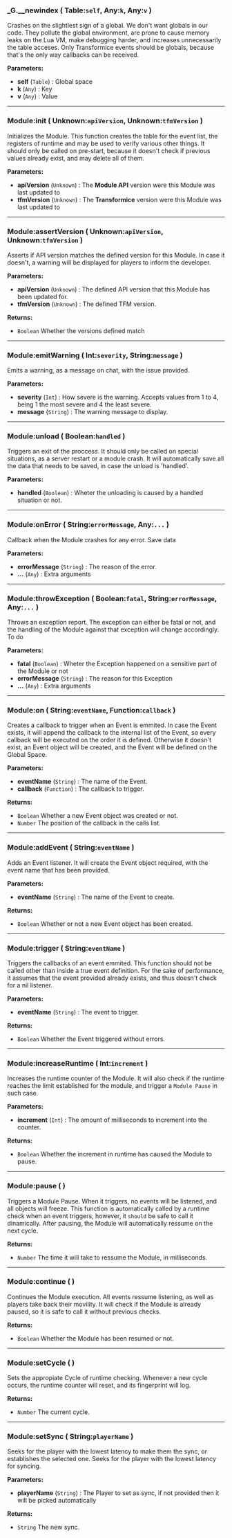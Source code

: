 ### **_G.__newindex** ( Table:`self`, Any:`k`, Any:`v` )
Crashes on the slightlest sign of a global. We don't want globals in our code. They pollute the global environment, are prone to cause memory leaks on the Lua VM, make debugging harder, and increases unnecessarily the table acceses. Only Transformice events should be globals, because that's the only way callbacks can be received.


**Parameters:**
- **self** (`Table`) : Global space
- **k** (`Any`) : Key
- **v** (`Any`) : Value

---

### **Module:init** ( Unknown:`apiVersion`, Unknown:`tfmVersion` )
Initializes the Module. This function creates the table for the event list, the registers of runtime and may be used to verify various other things. It should only be called on pre-start, because it doesn't check if previous values already exist, and may delete all of them.


**Parameters:**
- **apiVersion** (`Unknown`) : The **Module API** version were this Module was last updated to
- **tfmVersion** (`Unknown`) : The **Transformice** version were this Module was last updated to

---

### **Module:assertVersion** ( Unknown:`apiVersion`, Unknown:`tfmVersion` )
Asserts if API version matches the defined version for this Module. In case it doesn't, a warning will be displayed for players to inform the developer. 


**Parameters:**
- **apiVersion** (`Unknown`) : The defined API version that this Module has been updated for.
- **tfmVersion** (`Unknown`) : The defined TFM version.


**Returns:**
- `Boolean` Whether the versions defined match

---

### **Module:emitWarning** ( Int:`severity`, String:`message` )
Emits a warning, as a message on chat, with the issue provided. 


**Parameters:**
- **severity** (`Int`) : How severe is the warning. Accepts values from 1 to 4, being 1 the most severe and 4 the least severe.
- **message** (`String`) : The warning message to display.

---

### **Module:unload** ( Boolean:`handled` )
Triggers an exit of the proccess. It should only be called on special situations, as a server restart or a module crash. It will automatically save all the data that needs to be saved, in case the unload is 'handled'.


**Parameters:**
- **handled** (`Boolean`) : Wheter the unloading is caused by a handled situation or not.

---

### **Module:onError** ( String:`errorMessage`, Any:`...` )
Callback when the Module crashes for any error. Save data


**Parameters:**
- **errorMessage** (`String`) : The reason of the error.
- **...** (`Any`) : Extra arguments

---

### **Module:throwException** ( Boolean:`fatal`, String:`errorMessage`, Any:`...` )
Throws an exception report. The exception can either be fatal or not, and the handling of the Module against that exception will change accordingly. To do


**Parameters:**
- **fatal** (`Boolean`) : Wheter the Exception happened on a sensitive part of the Module or not
- **errorMessage** (`String`) : The reason for this Exception
- **...** (`Any`) : Extra arguments

---

### **Module:on** ( String:`eventName`, Function:`callback` )
Creates a callback to trigger when an Event is emmited. In case the Event exists, it will append the callback to the internal list of the Event, so every callback will be executed on the order it is defined. Otherwise it doesn't exist, an Event object will be created, and the Event will be defined on the Global Space.


**Parameters:**
- **eventName** (`String`) : The name of the Event.
- **callback** (`Function`) : The callback to trigger.


**Returns:**
- `Boolean` Whether a new Event object was created or not.
- `Number` The position of the callback in the calls list.

---

### **Module:addEvent** ( String:`eventName` )
Adds an Event listener. It will create the Event object required, with the event name that has been provided.


**Parameters:**
- **eventName** (`String`) : The name of the Event to create.


**Returns:**
- `Boolean` Whether or not a new Event object has been created.

---

### **Module:trigger** ( String:`eventName` )
Triggers the callbacks of an event emmited. This function should not be called other than inside a true event definition. For the sake of performance, it assumes that the event provided already exists, and thus doesn't check for a nil listener.


**Parameters:**
- **eventName** (`String`) : The event to trigger.


**Returns:**
- `Boolean` Whether the Event triggered without errors.

---

### **Module:increaseRuntime** ( Int:`increment` )
Increases the runtime counter of the Module. It will also check if the runtime reaches the limit established for the module, and trigger a `Module Pause` in such case.


**Parameters:**
- **increment** (`Int`) : The amount of milliseconds to increment into the counter.


**Returns:**
- `Boolean` Whether the increment in runtime has caused the Module to pause.

---

### **Module:pause** (  )
Triggers a Module Pause. When it triggers, no events will be listened, and all objects will freeze. This function is automatically called by a runtime check when an event triggers, however, it `should` be safe to call it dinamically. After pausing, the Module will automatically ressume on the next cycle.


**Returns:**
- `Number` The time it will take to ressume the Module, in milliseconds.

---

### **Module:continue** (  )
Continues the Module execution. All events ressume listening, as well as players take back their movility. It will check if the Module is already paused, so it is safe to call it without previous checks.


**Returns:**
- `Boolean` Whether the Module has been resumed or not.

---

### **Module:setCycle** (  )
Sets the appropiate Cycle of runtime checking. Whenever a new cycle occurs, the runtime counter will reset, and its fingerprint will log.


**Returns:**
- `Number` The current cycle.

---

### **Module:setSync** ( String:`playerName` )
Seeks for the player with the lowest latency to make them the sync, or establishes the selected one. Seeks for the player with the lowest latency for syncing.


**Parameters:**
- **playerName** (`String`) : The Player to set as sync, if not provided then it will be picked automatically


**Returns:**
- `String` The new sync.